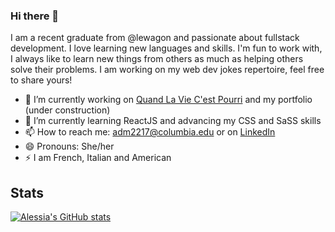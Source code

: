 ### Hi there 👋

I am a recent graduate from @lewagon and passionate about fullstack development. I love learning new languages and skills. I'm fun to work with, I always like to learn new things from others as much as helping others solve their problems. I am working on my web dev jokes repertoire, feel free to share yours!


- 🔭 I’m currently working on [Quand La Vie C'est Pourri](https://www.viepourrie.com) and my portfolio (under construction)
- 🌱 I’m currently learning ReactJS and advancing my CSS and SaSS skills
- 📫 How to reach me: adm2217@columbia.edu or on [LinkedIn](https://www.linkedin.com/in/alessia-moison)
- 😄 Pronouns: She/her
- ⚡ I am French, Italian and American

## Stats
[![Alessia's GitHub stats](https://github-readme-stats.vercel.app/api?username=nerdtransmitter&show_icons=true&theme=blueberry)](https://github.com/anuraghazra/github-readme-stats&hide=stars,commits,prs)
